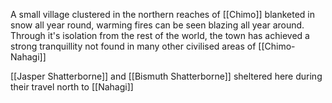 A small village clustered in the northern reaches of [[Chimo]] blanketed in snow all year round, warming fires can be seen blazing all year around. Through it's isolation from the rest of the world, the town has achieved a strong tranquillity not found in many other civilised areas of [[Chimo-Nahagi]]

[[Jasper Shatterborne]] and [[Bismuth Shatterborne]] sheltered here during their travel north to [[Nahagi]]
